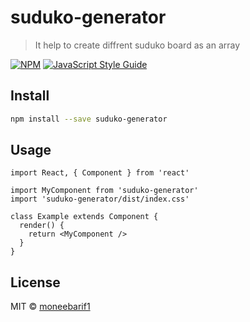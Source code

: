 # suduko-generator

> It help to create diffrent suduko board  as an array

[![NPM](https://img.shields.io/npm/v/suduko-generator.svg)](https://www.npmjs.com/package/suduko-generator) [![JavaScript Style Guide](https://img.shields.io/badge/code_style-standard-brightgreen.svg)](https://standardjs.com)

## Install

```bash
npm install --save suduko-generator
```

## Usage

```tsx
import React, { Component } from 'react'

import MyComponent from 'suduko-generator'
import 'suduko-generator/dist/index.css'

class Example extends Component {
  render() {
    return <MyComponent />
  }
}
```

## License

MIT © [moneebarif1](https://github.com/moneebarif1)
